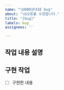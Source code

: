```yaml
---
name: "\U0001F41E bug"
about: "\b오류를 수정합니다."
title: "[bug]"
labels: bug
assignees: ''

---
```


## 작업 내용 설명


## 구현 작업
- [ ] 구현한 내용
